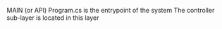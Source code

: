 ﻿
MAIN (or API)
	Program.cs is the entrypoint of the system
	The controller sub-layer is located in this layer

